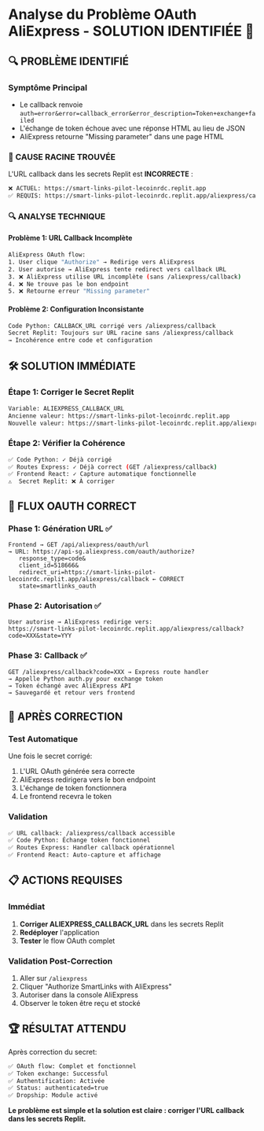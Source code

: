 # Analyse du Problème OAuth AliExpress - SOLUTION IDENTIFIÉE 🔧

## 🔍 PROBLÈME IDENTIFIÉ

### Symptôme Principal
- Le callback renvoie `auth=error&error=callback_error&error_description=Token+exchange+failed`  
- L'échange de token échoue avec une réponse HTML au lieu de JSON
- AliExpress retourne "Missing parameter" dans une page HTML

### 🎯 CAUSE RACINE TROUVÉE

L'URL callback dans les secrets Replit est **INCORRECTE** :

```bash
❌ ACTUEL: https://smart-links-pilot-lecoinrdc.replit.app
✅ REQUIS: https://smart-links-pilot-lecoinrdc.replit.app/aliexpress/callback
```

### 🔍 ANALYSE TECHNIQUE

#### Problème 1: URL Callback Incomplète
```bash
AliExpress OAuth flow:
1. User clique "Authorize" → Redirige vers AliExpress
2. User autorise → AliExpress tente redirect vers callback URL
3. ❌ AliExpress utilise URL incomplète (sans /aliexpress/callback)
4. ❌ Ne trouve pas le bon endpoint
5. ❌ Retourne erreur "Missing parameter"
```

#### Problème 2: Configuration Inconsistante  
```bash
Code Python: CALLBACK_URL corrigé vers /aliexpress/callback
Secret Replit: Toujours sur URL racine sans /aliexpress/callback
→ Incohérence entre code et configuration
```

## 🛠️ SOLUTION IMMÉDIATE

### Étape 1: Corriger le Secret Replit
```bash
Variable: ALIEXPRESS_CALLBACK_URL
Ancienne valeur: https://smart-links-pilot-lecoinrdc.replit.app  
Nouvelle valeur: https://smart-links-pilot-lecoinrdc.replit.app/aliexpress/callback
```

### Étape 2: Vérifier la Cohérence
```bash
✅ Code Python: ✓ Déjà corrigé 
✅ Routes Express: ✓ Déjà correct (GET /aliexpress/callback)
✅ Frontend React: ✓ Capture automatique fonctionnelle
⚠️  Secret Replit: ❌ À corriger
```

## 🎯 FLUX OAUTH CORRECT

### Phase 1: Génération URL ✅
```
Frontend → GET /api/aliexpress/oauth/url  
→ URL: https://api-sg.aliexpress.com/oauth/authorize?
   response_type=code&
   client_id=518666&
   redirect_uri=https://smart-links-pilot-lecoinrdc.replit.app/aliexpress/callback ← CORRECT
   state=smartlinks_oauth
```

### Phase 2: Autorisation ✅  
```
User autorise → AliExpress redirige vers:
https://smart-links-pilot-lecoinrdc.replit.app/aliexpress/callback?code=XXX&state=YYY
```

### Phase 3: Callback ✅
```
GET /aliexpress/callback?code=XXX → Express route handler
→ Appelle Python auth.py pour exchange token
→ Token échangé avec AliExpress API
→ Sauvegardé et retour vers frontend
```

## 🔄 APRÈS CORRECTION

### Test Automatique
Une fois le secret corrigé:
1. L'URL OAuth générée sera correcte  
2. AliExpress redirigera vers le bon endpoint
3. L'échange de token fonctionnera
4. Le frontend recevra le token

### Validation
```bash
✅ URL callback: /aliexpress/callback accessible
✅ Code Python: Échange token fonctionnel
✅ Routes Express: Handler callback opérationnel  
✅ Frontend React: Auto-capture et affichage
```

## 📋 ACTIONS REQUISES

### Immédiat
1. **Corriger ALIEXPRESS_CALLBACK_URL** dans les secrets Replit
2. **Redéployer** l'application
3. **Tester** le flow OAuth complet

### Validation Post-Correction
1. Aller sur `/aliexpress`
2. Cliquer "Authorize SmartLinks with AliExpress"  
3. Autoriser dans la console AliExpress
4. Observer le token être reçu et stocké

## 🏆 RÉSULTAT ATTENDU

Après correction du secret:
```bash
✅ OAuth flow: Complet et fonctionnel
✅ Token exchange: Successful  
✅ Authentification: Activée
✅ Status: authenticated=true
✅ Dropship: Module activé
```

**Le problème est simple et la solution est claire : corriger l'URL callback dans les secrets Replit.**